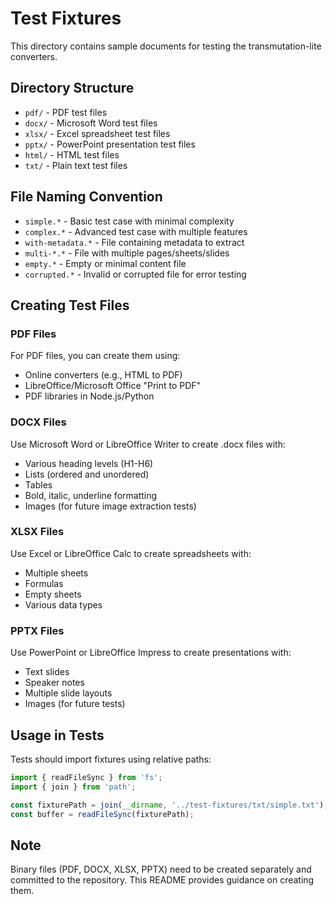 # Test Fixtures

This directory contains sample documents for testing the transmutation-lite converters.

## Directory Structure

- `pdf/` - PDF test files
- `docx/` - Microsoft Word test files
- `xlsx/` - Excel spreadsheet test files
- `pptx/` - PowerPoint presentation test files
- `html/` - HTML test files
- `txt/` - Plain text test files

## File Naming Convention

- `simple.*` - Basic test case with minimal complexity
- `complex.*` - Advanced test case with multiple features
- `with-metadata.*` - File containing metadata to extract
- `multi-*.*` - File with multiple pages/sheets/slides
- `empty.*` - Empty or minimal content file
- `corrupted.*` - Invalid or corrupted file for error testing

## Creating Test Files

### PDF Files
For PDF files, you can create them using:
- Online converters (e.g., HTML to PDF)
- LibreOffice/Microsoft Office "Print to PDF"
- PDF libraries in Node.js/Python

### DOCX Files
Use Microsoft Word or LibreOffice Writer to create .docx files with:
- Various heading levels (H1-H6)
- Lists (ordered and unordered)
- Tables
- Bold, italic, underline formatting
- Images (for future image extraction tests)

### XLSX Files
Use Excel or LibreOffice Calc to create spreadsheets with:
- Multiple sheets
- Formulas
- Empty sheets
- Various data types

### PPTX Files
Use PowerPoint or LibreOffice Impress to create presentations with:
- Text slides
- Speaker notes
- Multiple slide layouts
- Images (for future tests)

## Usage in Tests

Tests should import fixtures using relative paths:

```typescript
import { readFileSync } from 'fs';
import { join } from 'path';

const fixturePath = join(__dirname, '../test-fixtures/txt/simple.txt');
const buffer = readFileSync(fixturePath);
```

## Note

Binary files (PDF, DOCX, XLSX, PPTX) need to be created separately and committed to the repository.
This README provides guidance on creating them.

